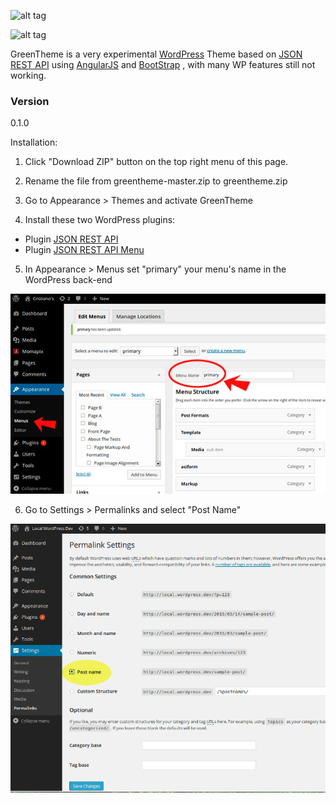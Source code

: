 ![alt tag](https://github.com/altrovideo/greenlemon/blob/master/assets/greenlemon-theme.jpg)

![alt tag](https://github.com/altrovideo/greenlemon/blob/master/assets/angularpress-preview.jpg)


GreenTheme is a very experimental [WordPress] Theme based on [JSON REST API] using [AngularJS] and [BootStrap] , with many WP features still not working.


### Version
0.1.0

Installation:

1) Click "Download ZIP" button on the top right menu of this page.

2) Rename the file from greentheme-master.zip to greentheme.zip

3) Go to Appearance > Themes and activate GreenTheme

4) Install these two WordPress plugins:

  - Plugin [JSON REST API] 
  - Plugin [JSON REST API Menu]
  
5) In Appearance > Menus set "primary" your menu's name in the WordPress back-end

![alt tag](https://github.com/altrovideo/angularpress/blob/master/assets/menu-wp.jpg)

6) Go to Settings > Permalinks and select "Post Name"

![alt tag](https://github.com/altrovideo/angularpress/blob/master/assets/permalink.png)




[JSON REST API]:https://wordpress.org/plugins/json-rest-api/
[JSON REST API Menu]:https://wordpress.org/plugins/wp-api-menus/
[AngularJS]:http://angularjs.org
[WordPress]:http://www.wordpress.org
[BootStrap]:http://getbootstrap.com/



